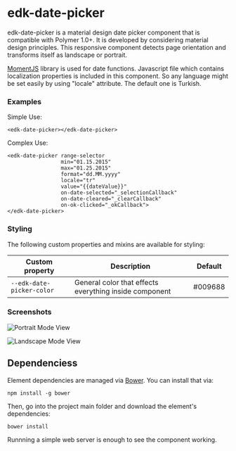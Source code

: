 # edk-date-picker

edk-date-picker is a material design date picker component that is compatible with Polymer 1.0+. It is developed by considering material design principles. This responsive component detects page orientation and transforms itself as landscape or portrait.

[MomentJS](http://momentjs.com/) library is used for date functions. Javascript file which contains localization properties is included in this component.
So any language might be set easily by using "locale" attribute. The default one is Turkish.

### Examples

Simple Use:

    <edk-date-picker></edk-date-picker>

Complex Use:

    <edk-date-picker range-selector
                     min="01.15.2015"
                     max="01.25.2015"
                     format="dd.MM.yyyy"
                     locale="tr"
                     value="{{dateValue}}"
                     on-date-selected="_selectionCallback"
                     on-date-cleared="_clearCallback"
                     on-ok-clicked="_okCallback">
    </edk-date-picker>

### Styling

The following custom properties and mixins are available for styling:

Custom property | Description | Default
----------------|-------------|----------
`--edk-date-picker-color` | General color that effects everything inside component | #009688

### Screenshots

![Portrait Mode View](https://raw.github.com/Turksat/edk-date-picker/master/portrait-mode.png)

![Landscape Mode View](https://raw.github.com/Turksat/edk-date-picker/master/landscape-mode.png)


## Dependenciess

Element dependencies are managed via [Bower](http://bower.io/). You can
install that via:

    npm install -g bower

Then, go into the project main folder and download the element's dependencies:

    bower install

Runnning a simple web server is enough to see the component working.

